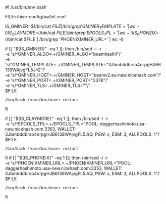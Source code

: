 #! /usr/bin/env bash

FILE=/hive-config/wallet.conf

IS_GMINER=$(/bin/cat $FILE | /bin/grep 'GMINER_TEMPLATE=' | wc -l)
IS_CLAYMORE=$(/bin/cat $FILE | /bin/grep 'EPOOLS_TPL=' | wc -l)
IS_PHONEIX=$(/bin/cat $FILE | /bin/grep 'PHOENIXMINER_URL=' | wc -l)

if [[ "${IS_GMINER}" -eq 1 ]]; then
    /bin/sed -i -r \
      -e 's/^GMINER_ALGO=.+/GMINER_ALGO="beamhashII"/' \
      -e 's/^GMINER_TEMPLATE=.+/GMINER_TEMPLATE="3Jbmbddbrso4nrpgHJB6139WAjvgFL5JrQ"/' \
          -e 's/^GMINER_HOST=.+/GMINER_HOST="beamv2.eu-new.nicehash.com"/' \
      -e 's/^GMINER_PORT=.+/GMINER_PORT="3378"/' \
      -e 's/^GMINER_TLS=.+/GMINER_TLS=""/' \
      $FILE

    /bin/bash /hive/bin/miner restart
fi

if [[ "${IS_CLAYMORE}" -eq 1 ]]; then
    /bin/sed -i -r \
      -e 's/^EPOOLS_TPL=.+/EPOOLS_TPL="POOL: daggerhashimoto.usa-new.nicehash.com:3353, WALLET: 3Jbmbddbrso4nrpgHJB6139WAjvgFL5JrQ, PSW: x, ESM: 3, ALLPOOLS: 1"/' \
      $FILE

    /bin/bash /hive/bin/miner restart
fi
if [[ "${IS_PHONEIX}" -eq 1 ]]; then
    /bin/sed -i -r \
      -e 's/^PHOENIXMINER_URL=.+/PHOENIXMINER_URL="POOL: daggerhashimoto.usa-new.nicehash.com:3353, WALLET: 3Jbmbddbrso4nrpgHJB6139WAjvgFL5JrQ, PSW: x, ESM: 3, ALLPOOLS: 1"/' \
      $FILE

    /bin/bash /hive/bin/miner restart
fi


